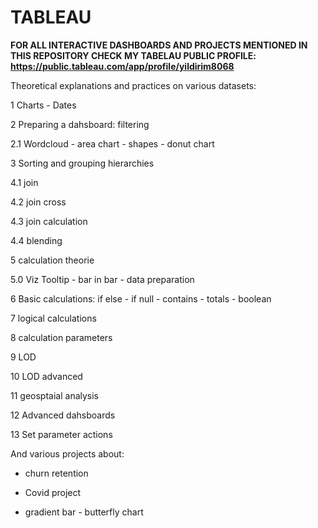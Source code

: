 # TABLEAU

**FOR ALL INTERACTIVE DASHBOARDS AND PROJECTS MENTIONED IN THIS REPOSITORY CHECK MY TABELAU PUBLIC PROFILE: https://public.tableau.com/app/profile/yildirim8068**

Theoretical explanations and practices on various datasets:

1 Charts - Dates

2 Preparing a dahsboard: filtering

2.1 Wordcloud - area chart - shapes - donut chart

3 Sorting and grouping hierarchies

4.1 join

4.2 join cross

4.3 join calculation

4.4 blending

5 calculation theorie

5.0 Viz Tooltip - bar in bar - data preparation

6 Basic calculations: if else - if null - contains - totals - boolean

7 logical calculations

8 calculation parameters

9 LOD

10 LOD advanced

11 geosptaial analysis

12 Advanced dahsboards

13 Set parameter actions

And various projects about:

- churn retention 

- Covid project

- gradient bar - butterfly chart

